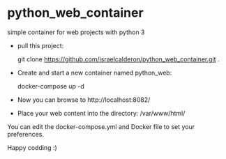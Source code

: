 # python_web_container
simple container for web projects with python 3

* pull this project:

    git clone https://github.com/israelcalderon/python_web_container.git .
* Create and start a new container named python_web:

    docker-compose up -d


* Now you can browse to http://localhost:8082/
* Place your web content into the directory: /var/www/html/

You can edit the docker-compose.yml and Docker file to set your preferences.

Happy codding :)
